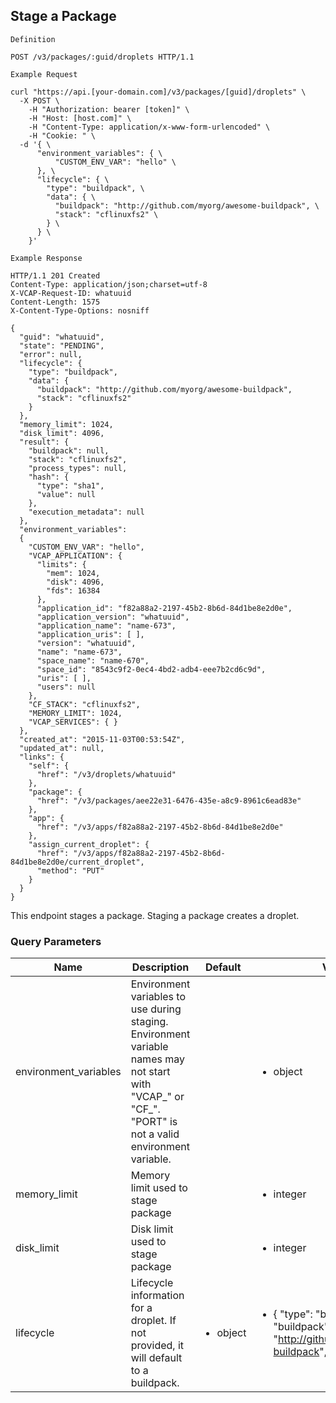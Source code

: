 ## Stage a Package

```
Definition
```

```http
POST /v3/packages/:guid/droplets HTTP/1.1
```

```
Example Request
```

```shell
curl "https://api.[your-domain.com]/v3/packages/[guid]/droplets" \
  -X POST \
 	-H "Authorization: bearer [token]" \
 	-H "Host: [host.com]" \
 	-H "Content-Type: application/x-www-form-urlencoded" \
 	-H "Cookie: " \
  -d '{ \
      "environment_variables": { \
          "CUSTOM_ENV_VAR": "hello" \
      }, \
      "lifecycle": { \
        "type": "buildpack", \
        "data": { \
          "buildpack": "http://github.com/myorg/awesome-buildpack", \
          "stack": "cflinuxfs2" \
        } \
      } \
    }'
```

```
Example Response
```

```http
HTTP/1.1 201 Created
Content-Type: application/json;charset=utf-8
X-VCAP-Request-ID: whatuuid
Content-Length: 1575
X-Content-Type-Options: nosniff

{
  "guid": "whatuuid",
  "state": "PENDING",
  "error": null,
  "lifecycle": {
    "type": "buildpack",
    "data": {
      "buildpack": "http://github.com/myorg/awesome-buildpack",
      "stack": "cflinuxfs2"
    }
  },
  "memory_limit": 1024,
  "disk_limit": 4096,
  "result": {
    "buildpack": null,
    "stack": "cflinuxfs2",
    "process_types": null,
    "hash": {
      "type": "sha1",
      "value": null
    },
    "execution_metadata": null
  },
  "environment_variables":
  {
    "CUSTOM_ENV_VAR": "hello",
    "VCAP_APPLICATION": {
      "limits": {
        "mem": 1024,
        "disk": 4096,
        "fds": 16384
      },
      "application_id": "f82a88a2-2197-45b2-8b6d-84d1be8e2d0e",
      "application_version": "whatuuid",
      "application_name": "name-673",
      "application_uris": [ ],
      "version": "whatuuid",
      "name": "name-673",
      "space_name": "name-670",
      "space_id": "8543c9f2-0ec4-4bd2-adb4-eee7b2cd6c9d",
      "uris": [ ],
      "users": null
    },
    "CF_STACK": "cflinuxfs2",
    "MEMORY_LIMIT": 1024,
    "VCAP_SERVICES": { }
  },
  "created_at": "2015-11-03T00:53:54Z",
  "updated_at": null,
  "links": {
    "self": {
      "href": "/v3/droplets/whatuuid"
    },
    "package": {
      "href": "/v3/packages/aee22e31-6476-435e-a8c9-8961c6ead83e"
    },
    "app": {
      "href": "/v3/apps/f82a88a2-2197-45b2-8b6d-84d1be8e2d0e"
    },
    "assign_current_droplet": {
      "href": "/v3/apps/f82a88a2-2197-45b2-8b6d-84d1be8e2d0e/current_droplet",
      "method": "PUT"
    }
  }
}
```

This endpoint stages a package. Staging a package creates a droplet.

### Query Parameters

Name | Description | Default | Valid Values | Example Values
--------- | ------- | ----------- | -------------- | ------------
environment_variables | Environment variables to use during staging. Environment variable names may not start with "VCAP_" or "CF_". "PORT" is not a valid environment variable. | | <ul><li>object</li></ul> | <ul><li>{"FEATURE_ENABLED": "true"}
memory_limit | Memory limit used to stage package | | <ul><li>integer</li></ul> |
disk_limit | Disk limit used to stage package | | <ul><li>integer</li></ul> |
lifecycle | Lifecycle information for a droplet. If not provided, it will default to a buildpack. |  <ul><li>object</li></ul> | <ul><li>{ "type": "buildpack", "data": { "buildpack": "http://github.com/myorg/awesome-buildpack", "stack": "cflinuxfs2" } }</li></ul> |
